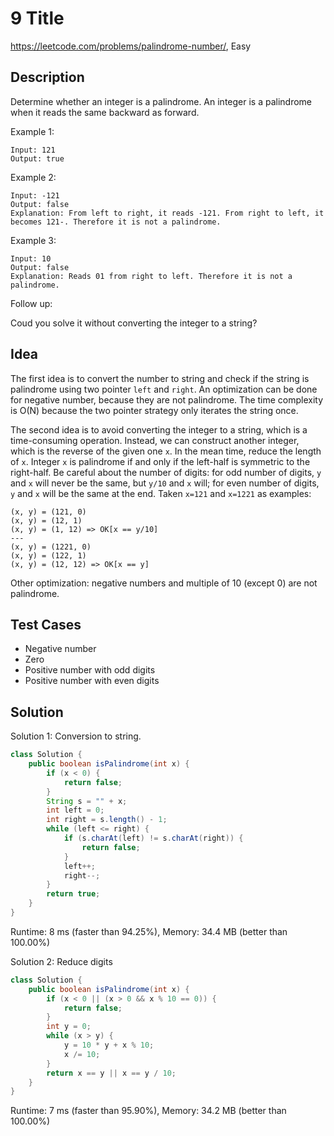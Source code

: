 # 9 Title

<https://leetcode.com/problems/palindrome-number/>, Easy

## Description

Determine whether an integer is a palindrome. An integer is a palindrome when it reads the same backward as forward.

Example 1:

```
Input: 121
Output: true
```

Example 2:

```
Input: -121
Output: false
Explanation: From left to right, it reads -121. From right to left, it becomes 121-. Therefore it is not a palindrome.
```

Example 3:

```
Input: 10
Output: false
Explanation: Reads 01 from right to left. Therefore it is not a palindrome.
```

Follow up:

Coud you solve it without converting the integer to a string?

## Idea

The first idea is to convert the number to string and check if the string is
palindrome using two pointer `left` and `right`. An optimization can be done for
negative number, because they are not palindrome. The time complexity is O(N)
because the two pointer strategy only iterates the string once.

The second idea is to avoid converting the integer to a string, which is a
time-consuming operation. Instead, we can construct another integer, which is
the reverse of the given one `x`. In the mean time, reduce the length of `x`.
Integer `x` is palindrome if and only if the left-half is symmetric to the
right-half. Be careful about the number of digits: for odd number of digits, `y`
and `x` will never be the same, but `y/10` and `x` will; for even number of
digits, `y` and `x` will be the same at the end. Taken `x=121` and `x=1221` as
examples:

```
(x, y) = (121, 0)
(x, y) = (12, 1)
(x, y) = (1, 12) => OK[x == y/10]
---
(x, y) = (1221, 0)
(x, y) = (122, 1)
(x, y) = (12, 12) => OK[x == y]
```

Other optimization: negative numbers and multiple of 10 (except 0)
are not palindrome.

## Test Cases

- Negative number
- Zero
- Positive number with odd digits
- Positive number with even digits

## Solution

Solution 1: Conversion to string.

```java
class Solution {
    public boolean isPalindrome(int x) {
        if (x < 0) {
            return false;
        }
        String s = "" + x;
        int left = 0;
        int right = s.length() - 1;
        while (left <= right) {
            if (s.charAt(left) != s.charAt(right)) {
                return false;
            }
            left++;
            right--;
        }
        return true;
    }
}
```

Runtime: 8 ms (faster than 94.25%), Memory: 34.4 MB (better than 100.00%)

Solution 2: Reduce digits

```java
class Solution {
    public boolean isPalindrome(int x) {
        if (x < 0 || (x > 0 && x % 10 == 0)) {
            return false;
        }
        int y = 0;
        while (x > y) {
            y = 10 * y + x % 10;
            x /= 10;
        }
        return x == y || x == y / 10;
    }
}
```

Runtime: 7 ms (faster than 95.90%), Memory: 34.2 MB (better than 100.00%)
